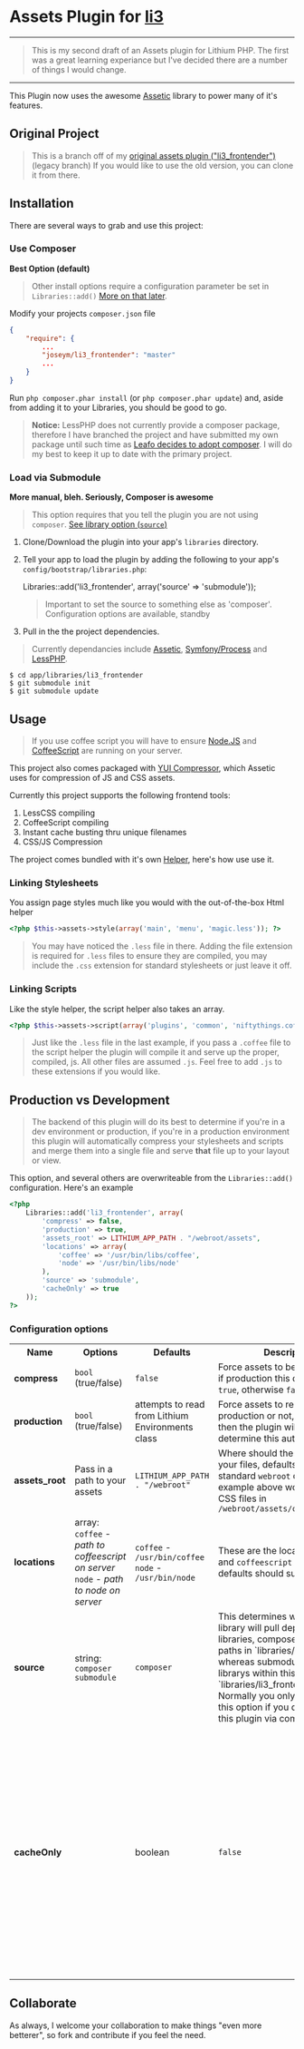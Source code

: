 # Assets Plugin for [li3](http://lithify.me)

***

> This is my second draft of an Assets plugin for Lithium PHP. The first was a great learning experiance but I've decided there are a number of things I would change.

***

This Plugin now uses the awesome [Assetic](https://github.com/kriswallsmith/assetic) library to power many of it's features.

## Original Project

> This is a branch off of my [original assets plugin ("li3_frontender")](https://github.com/joseym/li3_frontender/tree/legacy)(legacy branch)
> If you would like to use the old version, you can clone it from there.

## Installation
There are several ways to grab and use this project:

### Use Composer
__Best Option (default)__

> Other install options require a configuration parameter be set in `Libraries::add()`
> [More on that later](https://github.com/joseym/li3_frontender#configuration-options).

Modify your projects `composer.json` file

~~~ json
{
    "require": {
    	...
        "joseym/li3_frontender": "master"
        ...
    }
}
~~~

Run `php composer.phar install` (or `php composer.phar update`) and, aside from adding it to your Libraries, you should be good to go.

> __Notice:__ LessPHP does not currently provide a composer package, therefore I have branched the project and have submitted my own package until such time as [Leafo decides to adopt composer](https://github.com/leafo/lessphp/issues/216).
> I will do my best to keep it up to date with the primary project.

### Load via Submodule
__More manual, bleh. Seriously, Composer is awesome__

> This option requires that you tell the plugin you are not using `composer`.
> [See library option (`source`)](https://github.com/joseym/li3_frontender#configuration-options)

1. Clone/Download the plugin into your app's ``libraries`` directory.
2. Tell your app to load the plugin by adding the following to your app's ``config/bootstrap/libraries.php``:

	Libraries::add('li3_frontender', array('source' => 'submodule'));

	> Important to set the source to something else as 'composer'.
	> Configuration options are available, standby

3. Pull in the the project dependencies.

> Currently dependancies include [Assetic](https://github.com/kriswallsmith/assetic#readme), [Symfony/Process](https://github.com/symfony/Process#readme) and [LessPHP](https://github.com/leafo/lessphp#readme).

	$ cd app/libraries/li3_frontender
	$ git submodule init
	$ git submodule update


## Usage

> If you use coffee script you will have to ensure [Node.JS](http://nodejs.org/) and [CoffeeScript](http://http://coffeescript.org) are running on your server.

This project also comes packaged with [YUI Compressor](http://yuilibrary.com/download/yuicompressor/), which Assetic uses for compression of JS and CSS assets.

Currently this project supports the following frontend tools:

1. LessCSS compiling
2. CoffeeScript compiling
3. Instant cache busting thru unique filenames
4. CSS/JS Compression

The project comes bundled with it's own [Helper](https://github.com/joseym/li3_frontender/blob/assetic/extensions/helper/Assets.php), here's how use use it.

### Linking Stylesheets
You assign page styles much like you would with the out-of-the-box Html helper

~~~ php
<?php $this->assets->style(array('main', 'menu', 'magic.less')); ?>
~~~

> You may have noticed the `.less` file in there. Adding the file extension is required for `.less` files to ensure they are compiled, you may include the `.css` extension for standard stylesheets or just leave it off.

### Linking Scripts
Like the style helper, the script helper also takes an array.

~~~ php
<?php $this->assets->script(array('plugins', 'common', 'niftythings.coffee'); ?>
~~~

> Just like the `.less` file in the last example, if you pass a `.coffee` file to the script helper the plugin will compile it and serve up the proper, compiled, js. All other files are assumed `.js`. Feel free to add `.js` to these extensions if you would like.

## Production vs Development

> The backend of this plugin will do its best to determine if you're in a dev environment or production, if you're in a production environment this plugin will automatically compress your stylesheets and scripts and merge them into a single file and serve __that__ file up to your layout or view.

This option, and several others are overwriteable from the `Libraries::add()` configuration. Here's an example

~~~ php
<?php
	Libraries::add('li3_frontender', array(
		'compress' => false,
		'production' => true,
		'assets_root' => LITHIUM_APP_PATH . "/webroot/assets",
		'locations' => array(
			'coffee' => '/usr/bin/libs/coffee',
			'node' => '/usr/bin/libs/node'
		),
		'source' => 'submodule',
		'cacheOnly' => true
	));
?>
~~~

### Configuration options

<table>
	<tr>
		<th>Name</th>
		<th>Options</th>
		<th>Defaults</th>
		<th>Description</th>
	</tr>
	<tr>
		<td><strong>compress</strong></td>
		<td><code>bool</code> (true/false)</td>
		<td><code>false<strong></td>
		<td>Force assets to be compressed, if production this defaults to <code>true</code>, otherwise <code>false</code>.</td>
	</tr>
	<tr>
		<td><strong>production</strong></td>
		<td><code>bool</code> (true/false)</td>
		<td>attempts to read from Lithium Environments class</td>
		<td>Force assets to render in production or not, if this isn't set then the plugin will attempt to determine this automagically.</td>
	</tr>
	<tr>
		<td><strong>assets_root</strong></td>
		<td>Pass in a path to your assets</td>
		<td><code>LITHIUM_APP_PATH . "/webroot"</code></td>
		<td>Where should the plugin look for your files, defaults to the standard <code>webroot</code> directory. The example above would look for CSS files in <code>/webroot/assets/css/</code></td>
	</tr>
	<tr>
		<td><strong>locations</strong></td>
		<td>array: <code>coffee</code> - <em>path to coffeescript on server</em><br /><code>node</code> - <em>path to node on server</em></td>
		<td><code>coffee</code> - <code>/usr/bin/coffee</code><br /><code>node</code> - <code>/usr/bin/node</code></td>
		<td>These are the locations of <code>node</code> and <code>coffeescript</code> on your server, defaults should suffice.</td>
	</tr>
	<tr>
		<td><strong>source</strong></td>
		<td>string: <code>composer</code><br /><code>submodule</code></td>
		<td><code>composer</code></td>
		<td>
			This determines where the library will pull dependency libraries, composer uses vendor paths in
			`libraries/_source` whereas submodule loads librarys within this plugin `libraries/li3_frontender/libraries`.
			Normally you only need to set this option if you do not install this plugin via composer.
		</td>
	</tr>
	<tr>
		<td><strong>cacheOnly</strong><td>
		<td>boolean</td>
		<td><code>false<code></td>
		<td>
			If true, will display a 404 if the assets could not be read from cache. For some plugins, such as
			`li3_docs` this will result in not being able to load the css contained in the plugin.
		</td>
</table>

## Collaborate
As always, I welcome your collaboration to make things "even more betterer", so fork and contribute if you feel the need.
